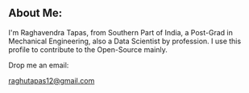 ## About Me:

I'm Raghavendra Tapas, from Southern Part of India, a Post-Grad in Mechanical Engineering, also a Data Scientist by profession.
I use this profile to contribute to the Open-Source mainly.

Drop me an email:

raghutapas12@gmail.com
